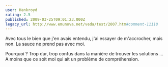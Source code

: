 ```yaml
---
user: Hankroyd
rating: 2.5
published: 2009-03-25T09:01:23.000Z
legacy_url: http://www.emunova.net/veda/test/2007.htm#comment-11118
---
```

Avec tous le bien que j'en avais entendu, j'ai essayer de m'accrocher, mais non. La sauce ne prend pas avec moi.

Pourquoi ? Trop dur, trop confus dans la manière de trouver les solutions ... A moins que ce soit moi qui ait un problème de compréhension.